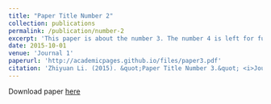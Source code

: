 ```yaml
---
title: "Paper Title Number 2"
collection: publications
permalink: /publication/number-2
excerpt: 'This paper is about the number 3. The number 4 is left for future work.'
date: 2015-10-01
venue: 'Journal 1'
paperurl: 'http://academicpages.github.io/files/paper3.pdf'
citation: 'Zhiyuan Li. (2015). &quot;Paper Title Number 3.&quot; <i>Journal 1</i>. 1(3).'
---
```


Download paper [here](http://academicpages.github.io/files/paper3.pdf)

